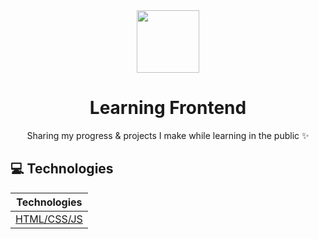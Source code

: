 <div align="center">
  <img src="https://github.com/xkrishguptaa.png" height="100px" width="100px" />
  <br />
  <h1>Learning Frontend</h1>
  <p>Sharing my progress & projects I make while learning in the public ✨</p>
</div>

## 💻 Technologies

| Technologies |
| ------------ |
| [HTML/CSS/JS](https://github.com/xkrishguptaa/learning/tree/main/frontend/html-css-js)  |
